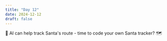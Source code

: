 ```yaml
---
title: "Day 12"
date: 2024-12-12
draft: false
---
```


🦌 AI can help track Santa's route - time to code your own Santa tracker? 🗺️
